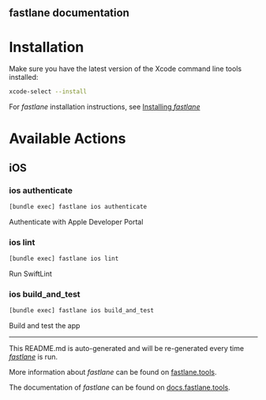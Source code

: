 fastlane documentation
----

# Installation

Make sure you have the latest version of the Xcode command line tools installed:

```sh
xcode-select --install
```

For _fastlane_ installation instructions, see [Installing _fastlane_](https://docs.fastlane.tools/#installing-fastlane)

# Available Actions

## iOS

### ios authenticate

```sh
[bundle exec] fastlane ios authenticate
```

Authenticate with Apple Developer Portal

### ios lint

```sh
[bundle exec] fastlane ios lint
```

Run SwiftLint

### ios build_and_test

```sh
[bundle exec] fastlane ios build_and_test
```

Build and test the app

----

This README.md is auto-generated and will be re-generated every time [_fastlane_](https://fastlane.tools) is run.

More information about _fastlane_ can be found on [fastlane.tools](https://fastlane.tools).

The documentation of _fastlane_ can be found on [docs.fastlane.tools](https://docs.fastlane.tools).
